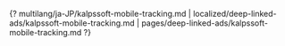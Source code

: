 {? multilang/ja-JP/kalpssoft-mobile-tracking.md | localized/deep-linked-ads/kalpssoft-mobile-tracking.md | pages/deep-linked-ads/kalpssoft-mobile-tracking.md ?}
